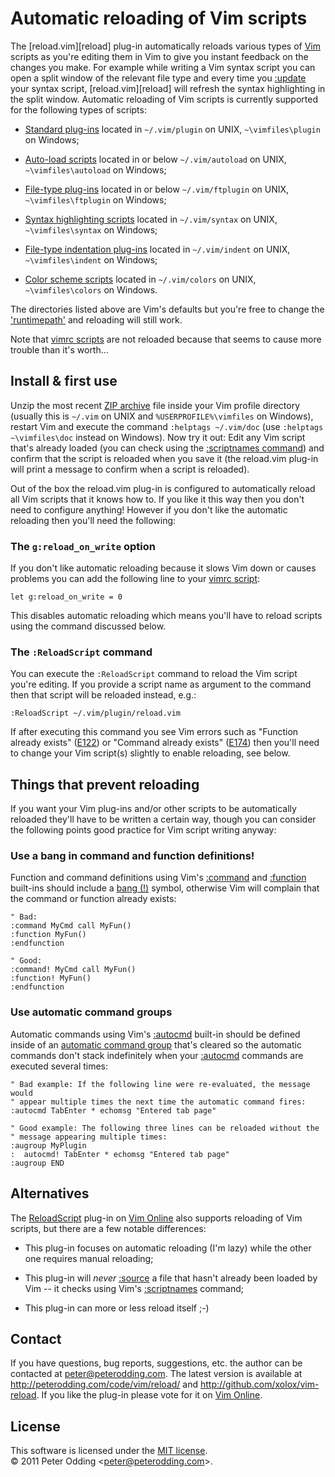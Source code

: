 # Automatic reloading of Vim scripts

The [reload.vim][reload] plug-in automatically reloads various types of [Vim][vim] scripts as you're editing them in Vim to give you instant feedback on the changes you make. For example while writing a Vim syntax script you can open a split window of the relevant file type and every time you [:update][update] your syntax script, [reload.vim][reload] will refresh the syntax highlighting in the split window. Automatic reloading of Vim scripts is currently supported for the following types of scripts:

 * [Standard plug-ins](http://vimdoc.sourceforge.net/htmldoc/usr_05.html#standard-plugin) located in `~/.vim/plugin` on UNIX, `~\vimfiles\plugin` on Windows;

 * [Auto-load scripts](http://vimdoc.sourceforge.net/htmldoc/eval.html#autoload) located in or below `~/.vim/autoload` on UNIX, `~\vimfiles\autoload` on Windows;

 * [File-type plug-ins](http://vimdoc.sourceforge.net/htmldoc/filetype.html#filetype-plugins) located in or below `~/.vim/ftplugin` on UNIX, `~\vimfiles\ftplugin` on Windows;

 * [Syntax highlighting scripts](http://vimdoc.sourceforge.net/htmldoc/syntax.html#syntax-highlighting) located in `~/.vim/syntax` on UNIX, `~\vimfiles\syntax` on Windows;

 * [File-type indentation plug-ins](http://vimdoc.sourceforge.net/htmldoc/usr_30.html#30.3) located in `~/.vim/indent` on UNIX, `~\vimfiles\indent` on Windows;

 * [Color scheme scripts](http://vimdoc.sourceforge.net/htmldoc/syntax.html#:colorscheme) located in `~/.vim/colors` on UNIX, `~\vimfiles\colors` on Windows.

The directories listed above are Vim's defaults but you're free to change the ['runtimepath'](http://vimdoc.sourceforge.net/htmldoc/options.html#%27runtimepath%27) and reloading will still work.

Note that [vimrc scripts][vimrc] are not reloaded because that seems to cause more trouble than it's worth...

## Install & first use

Unzip the most recent [ZIP archive](http://peterodding.com/code/vim/downloads/reload) file inside your Vim profile directory (usually this is `~/.vim` on UNIX and `%USERPROFILE%\vimfiles` on Windows), restart Vim and execute the command `:helptags ~/.vim/doc` (use `:helptags ~\vimfiles\doc` instead on Windows). Now try it out: Edit any Vim script that's already loaded (you can check using the [:scriptnames command][scriptnames]) and confirm that the script is reloaded when you save it (the reload.vim plug-in will print a message to confirm when a script is reloaded).

Out of the box the reload.vim plug-in is configured to automatically reload all Vim scripts that it knows how to. If you like it this way then you don't need to configure anything! However if you don't like the automatic reloading then you'll need the following:

### The `g:reload_on_write` option

If you don't like automatic reloading because it slows Vim down or causes problems you can add the following line to your [vimrc script][vimrc]:

    let g:reload_on_write = 0

This disables automatic reloading which means you'll have to reload scripts using the command discussed below.

### The `:ReloadScript` command

You can execute the `:ReloadScript` command to reload the Vim script you're editing. If you provide a script name as argument to the command then that script will be reloaded instead, e.g.:

    :ReloadScript ~/.vim/plugin/reload.vim

If after executing this command you see Vim errors such as "Function already exists" ([E122](http://vimdoc.sourceforge.net/htmldoc/eval.html#E122)) or "Command already exists" ([E174](http://vimdoc.sourceforge.net/htmldoc/map.html#E174)) then you'll need to change your Vim script(s) slightly to enable reloading, see below.

## Things that prevent reloading

If you want your Vim plug-ins and/or other scripts to be automatically reloaded they'll have to be written a certain way, though you can consider the following points good practice for Vim script writing anyway:

### Use a bang in command and function definitions!

Function and command definitions using Vim's [:command](http://vimdoc.sourceforge.net/htmldoc/map.html#:command) and [:function](http://vimdoc.sourceforge.net/htmldoc/eval.html#:function) built-ins should include a [bang (!)](http://vimdoc.sourceforge.net/htmldoc/map.html#:command-bang) symbol, otherwise Vim will complain that the command or function already exists:

    " Bad:
    :command MyCmd call MyFun()
    :function MyFun()
    :endfunction
    
    " Good:
    :command! MyCmd call MyFun()
    :function! MyFun()
    :endfunction

### Use automatic command groups

Automatic commands using Vim's [:autocmd][autocmd] built-in should be defined inside of an [automatic command group](http://vimdoc.sourceforge.net/htmldoc/autocmd.html#:augroup) that's cleared so the automatic commands don't stack indefinitely when your [:autocmd][autocmd] commands are executed several times:

    " Bad example: If the following line were re-evaluated, the message would
    " appear multiple times the next time the automatic command fires:
    :autocmd TabEnter * echomsg "Entered tab page"
    
    " Good example: The following three lines can be reloaded without the
    " message appearing multiple times:
    :augroup MyPlugin
    :  autocmd! TabEnter * echomsg "Entered tab page"
    :augroup END

## Alternatives

The [ReloadScript](http://www.vim.org/scripts/script.php?script_id=1904) plug-in on [Vim Online][vim] also supports reloading of Vim scripts, but there are a few notable differences:

 * This plug-in focuses on automatic reloading (I'm lazy) while the other one requires manual reloading;

 * This plug-in will *never* [:source](http://vimdoc.sourceforge.net/htmldoc/repeat.html#:source) a file that hasn't already been loaded by Vim -- it checks using Vim's [:scriptnames][scriptnames] command;

 * This plug-in can more or less reload itself ;-)

## Contact

If you have questions, bug reports, suggestions, etc. the author can be contacted at <peter@peterodding.com>. The latest version is available at <http://peterodding.com/code/vim/reload/> and <http://github.com/xolox/vim-reload>. If you like the plug-in please vote for it on [Vim Online](http://www.vim.org/scripts/script.php?script_id=3148).

## License

This software is licensed under the [MIT license](http://en.wikipedia.org/wiki/MIT_License).  
© 2011 Peter Odding &lt;<peter@peterodding.com>&gt;.


[autocmd]: http://vimdoc.sourceforge.net/htmldoc/autocmd.html#:autocmd
[scriptnames]: http://vimdoc.sourceforge.net/htmldoc/repeat.html#:scriptnames
[update]: http://vimdoc.sourceforge.net/htmldoc/editing.html#:update
[vim]: http://www.vim.org/
[vimrc]: http://vimdoc.sourceforge.net/htmldoc/starting.html#vimrc
